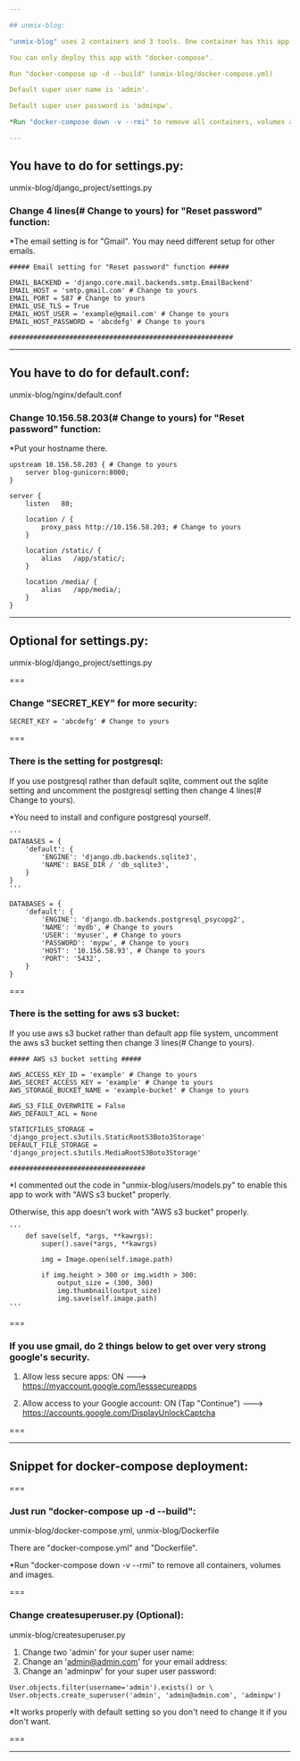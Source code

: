 ```yaml
---

## unmix-blog:

"unmix-blog" uses 2 containers and 3 tools. One container has this app and gunicorn and one container has nginx.

You can only deploy this app with "docker-compose".

Run "docker-compose up -d --build" (unmix-blog/docker-compose.yml)

Default super user name is 'admin'.

Default super user password is 'adminpw'.

*Run "docker-compose down -v --rmi" to remove all containers, volumes and images.

---
```


## You have to do for settings.py:

unmix-blog/django_project/settings.py

### Change 4 lines(# Change to yours) for "Reset password" function:

*The email setting is for "Gmail". You may need different setup for other emails.

```
##### Email setting for "Reset password" function #####

EMAIL_BACKEND = 'django.core.mail.backends.smtp.EmailBackend'
EMAIL_HOST = 'smtp.gmail.com' # Change to yours
EMAIL_PORT = 587 # Change to yours
EMAIL_USE_TLS = True
EMAIL_HOST_USER = 'example@gmail.com' # Change to yours
EMAIL_HOST_PASSWORD = 'abcdefg' # Change to yours

########################################################
```
---

## You have to do for default.conf:

unmix-blog/nginx/default.conf

### Change 10.156.58.203(# Change to yours) for "Reset password" function:

*Put your hostname there.

```
upstream 10.156.58.203 { # Change to yours
    server blog-gunicorn:8000;
}

server {
    listen   80;

    location / {        
        proxy_pass http://10.156.58.203; # Change to yours
    }

    location /static/ {
        alias   /app/static/;
    }

    location /media/ {
        alias   /app/media/;
    }
}
```

---

## Optional for settings.py:

unmix-blog/django_project/settings.py

===

### Change "SECRET_KEY" for more security:

```
SECRET_KEY = 'abcdefg' # Change to yours
```

===

### There is the setting for postgresql:

If you use postgresql rather than default sqlite, comment out the sqlite setting and uncomment the postgresql setting then change 4 lines(# Change to yours).

*You need to install and configure postgresql yourself.

```
'''
DATABASES = {
    'default': {
        'ENGINE': 'django.db.backends.sqlite3',
        'NAME': BASE_DIR / 'db_sqlite3',
    }
}
'''

DATABASES = {
    'default': {
        'ENGINE': 'django.db.backends.postgresql_psycopg2',
        'NAME': 'mydb', # Change to yours
        'USER': 'myuser', # Change to yours
        'PASSWORD': 'mypw', # Change to yours
        'HOST': '10.156.58.93', # Change to yours
        'PORT': '5432',
    }
}
```

===

### There is the setting for aws s3 bucket:

If you use aws s3 bucket rather than default app file system, uncomment the aws s3 bucket setting then change 3 lines(# Change to yours).

```
##### AWS s3 bucket setting #####

AWS_ACCESS_KEY_ID = 'example' # Change to yours
AWS_SECRET_ACCESS_KEY = 'example' # Change to yours
AWS_STORAGE_BUCKET_NAME = 'example-bucket' # Change to yours
 
AWS_S3_FILE_OVERWRITE = False
AWS_DEFAULT_ACL = None

STATICFILES_STORAGE = 'django_project.s3utils.StaticRootS3Boto3Storage'
DEFAULT_FILE_STORAGE = 'django_project.s3utils.MediaRootS3Boto3Storage'

##################################
```

*I commented out the code in "unmix-blog/users/models.py" to enable this app to work with "AWS s3 bucket" properly.

Otherwise, this app doesn't work with "AWS s3 bucket" properly.

```
'''
    def save(self, *args, **kawrgs):
        super().save(*args, **kawrgs)

        img = Image.open(self.image.path)

        if img.height > 300 or img.width > 300:
            output_size = (300, 300)
            img.thumbnail(output_size)
            img.save(self.image.path)
'''
```

===

### If you use gmail, do 2 things below to get over very strong google's security.

1. Allow less secure apps: ON ---> https://myaccount.google.com/lesssecureapps

2. Allow access to your Google account: ON (Tap "Continue") ---> https://accounts.google.com/DisplayUnlockCaptcha

===

---

## Snippet for docker-compose deployment:

===

### Just run "docker-compose up -d --build":

unmix-blog/docker-compose.yml, unmix-blog/Dockerfile

There are "docker-compose.yml" and "Dockerfile".

*Run "docker-compose down -v --rmi" to remove all containers, volumes and images.

===

### Change createsuperuser.py (Optional):

unmix-blog/createsuperuser.py

1. Change two 'admin' for your super user name:
2. Change an 'admin@admin.com' for your email address:
3. Change an 'adminpw' for your super user password:

```
User.objects.filter(username='admin').exists() or \
User.objects.create_superuser('admin', 'admin@admin.com', 'adminpw')
```

*It works properly with default setting so you don't need to change it if you don't want.

===

---
